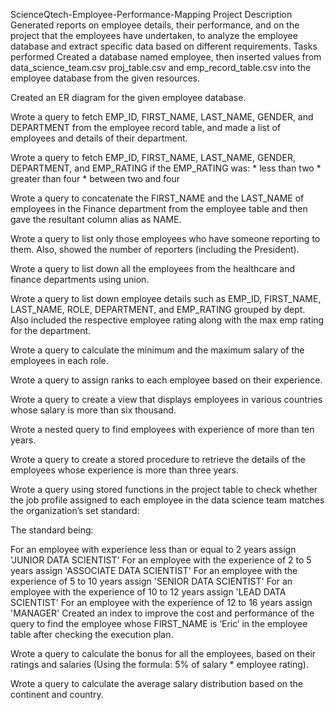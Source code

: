 ScienceQtech-Employee-Performance-Mapping
Project Description
Generated reports on employee details, their performance, and on the project that the employees have undertaken, to analyze the employee database and extract specific data based on different requirements.
Tasks performed
Created a database named employee, then inserted values from data_science_team.csv proj_table.csv and emp_record_table.csv into the employee database from the given resources.

Created an ER diagram for the given employee database.

Wrote a query to fetch EMP_ID, FIRST_NAME, LAST_NAME, GENDER, and DEPARTMENT from the employee record table, and made a list of employees and details of their department.

Wrote a query to fetch EMP_ID, FIRST_NAME, LAST_NAME, GENDER, DEPARTMENT, and EMP_RATING if the EMP_RATING was: * less than two * greater than four * between two and four

Wrote a query to concatenate the FIRST_NAME and the LAST_NAME of employees in the Finance department from the employee table and then gave the resultant column alias as NAME.

Wrote a query to list only those employees who have someone reporting to them. Also, showed the number of reporters (including the President).

Wrote a query to list down all the employees from the healthcare and finance departments using union.

Wrote a query to list down employee details such as EMP_ID, FIRST_NAME, LAST_NAME, ROLE, DEPARTMENT, and EMP_RATING grouped by dept. Also included the respective employee rating along with the max emp rating for the department.

Wrote a query to calculate the minimum and the maximum salary of the employees in each role.

Wrote a query to assign ranks to each employee based on their experience.

Wrote a query to create a view that displays employees in various countries whose salary is more than six thousand.

Wrote a nested query to find employees with experience of more than ten years.

Wrote a query to create a stored procedure to retrieve the details of the employees whose experience is more than three years.

Wrote a query using stored functions in the project table to check whether the job profile assigned to each employee in the data science team matches the organization’s set standard:

The standard being:

For an employee with experience less than or equal to 2 years assign 'JUNIOR DATA SCIENTIST'
For an employee with the experience of 2 to 5 years assign 'ASSOCIATE DATA SCIENTIST'
For an employee with the experience of 5 to 10 years assign 'SENIOR DATA SCIENTIST'
For an employee with the experience of 10 to 12 years assign 'LEAD DATA SCIENTIST'
For an employee with the experience of 12 to 16 years assign 'MANAGER'
Created an index to improve the cost and performance of the query to find the employee whose FIRST_NAME is ‘Eric’ in the employee table after checking the execution plan.

Wrote a query to calculate the bonus for all the employees, based on their ratings and salaries (Using the formula: 5% of salary * employee rating).

Wrote a query to calculate the average salary distribution based on the continent and country.
